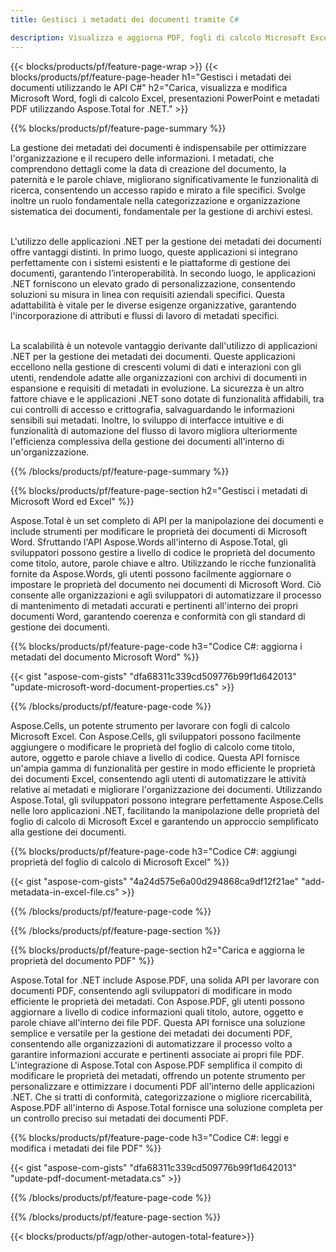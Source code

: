 ```yaml
---
title: Gestisci i metadati dei documenti tramite C# 

description: Visualizza e aggiorna PDF, fogli di calcolo Microsoft Excel, presentazioni PowerPoint e metadati di documenti Word tramite l'applicazione C#.
---
```


{{< blocks/products/pf/feature-page-wrap >}}
{{< blocks/products/pf/feature-page-header h1="Gestisci i metadati dei documenti utilizzando le API C#" h2="Carica, visualizza e modifica Microsoft Word, fogli di calcolo Excel, presentazioni PowerPoint e metadati PDF utilizzando Aspose.Total for .NET." >}}

{{% blocks/products/pf/feature-page-summary %}}

La gestione dei metadati dei documenti è indispensabile per ottimizzare l'organizzazione e il recupero delle informazioni. I metadati, che comprendono dettagli come la data di creazione del documento, la paternità e le parole chiave, migliorano significativamente le funzionalità di ricerca, consentendo un accesso rapido e mirato a file specifici. Svolge inoltre un ruolo fondamentale nella categorizzazione e organizzazione sistematica dei documenti, fondamentale per la gestione di archivi estesi. <br /><br />

L'utilizzo delle applicazioni .NET per la gestione dei metadati dei documenti offre vantaggi distinti. In primo luogo, queste applicazioni si integrano perfettamente con i sistemi esistenti e le piattaforme di gestione dei documenti, garantendo l’interoperabilità. In secondo luogo, le applicazioni .NET forniscono un elevato grado di personalizzazione, consentendo soluzioni su misura in linea con requisiti aziendali specifici. Questa adattabilità è vitale per le diverse esigenze organizzative, garantendo l'incorporazione di attributi e flussi di lavoro di metadati specifici.<br /><br />

La scalabilità è un notevole vantaggio derivante dall'utilizzo di applicazioni .NET per la gestione dei metadati dei documenti. Queste applicazioni eccellono nella gestione di crescenti volumi di dati e interazioni con gli utenti, rendendole adatte alle organizzazioni con archivi di documenti in espansione e requisiti di metadati in evoluzione. La sicurezza è un altro fattore chiave e le applicazioni .NET sono dotate di funzionalità affidabili, tra cui controlli di accesso e crittografia, salvaguardando le informazioni sensibili sui metadati. Inoltre, lo sviluppo di interfacce intuitive e di funzionalità di automazione del flusso di lavoro migliora ulteriormente l'efficienza complessiva della gestione dei documenti all'interno di un'organizzazione.

{{% /blocks/products/pf/feature-page-summary  %}}


{{% blocks/products/pf/feature-page-section  h2="Gestisci i metadati di Microsoft Word ed Excel" %}}

Aspose.Total è un set completo di API per la manipolazione dei documenti e include strumenti per modificare le proprietà dei documenti di Microsoft Word. Sfruttando l'API Aspose.Words all'interno di Aspose.Total, gli sviluppatori possono gestire a livello di codice le proprietà del documento come titolo, autore, parole chiave e altro. Utilizzando le ricche funzionalità fornite da Aspose.Words, gli utenti possono facilmente aggiornare o impostare le proprietà del documento nei documenti di Microsoft Word. Ciò consente alle organizzazioni e agli sviluppatori di automatizzare il processo di mantenimento di metadati accurati e pertinenti all'interno dei propri documenti Word, garantendo coerenza e conformità con gli standard di gestione dei documenti. 

{{% blocks/products/pf/feature-page-code h3="Codice C#: aggiorna i metadati del documento Microsoft Word" %}}

{{< gist "aspose-com-gists" "dfa68311c339cd509776b99f1d642013" "update-microsoft-word-document-properties.cs" >}}

{{% /blocks/products/pf/feature-page-code  %}}

Aspose.Cells, un potente strumento per lavorare con fogli di calcolo Microsoft Excel. Con Aspose.Cells, gli sviluppatori possono facilmente aggiungere o modificare le proprietà del foglio di calcolo come titolo, autore, oggetto e parole chiave a livello di codice. Questa API fornisce un'ampia gamma di funzionalità per gestire in modo efficiente le proprietà dei documenti Excel, consentendo agli utenti di automatizzare le attività relative ai metadati e migliorare l'organizzazione dei documenti. Utilizzando Aspose.Total, gli sviluppatori possono integrare perfettamente Aspose.Cells nelle loro applicazioni .NET, facilitando la manipolazione delle proprietà del foglio di calcolo di Microsoft Excel e garantendo un approccio semplificato alla gestione dei documenti. 

{{% blocks/products/pf/feature-page-code h3="Codice C#: aggiungi proprietà del foglio di calcolo di Microsoft Excel" %}}

{{< gist "aspose-com-gists" "4a24d575e6a00d294868ca9df12f21ae" "add-metadata-in-excel-file.cs" >}}

{{% /blocks/products/pf/feature-page-code  %}}

{{% /blocks/products/pf/feature-page-section %}}


{{% blocks/products/pf/feature-page-section  h2="Carica e aggiorna le proprietà del documento PDF" %}}

Aspose.Total for .NET include Aspose.PDF, una solida API per lavorare con documenti PDF, consentendo agli sviluppatori di modificare in modo efficiente le proprietà dei metadati. Con Aspose.PDF, gli utenti possono aggiornare a livello di codice informazioni quali titolo, autore, oggetto e parole chiave all'interno dei file PDF. Questa API fornisce una soluzione semplice e versatile per la gestione dei metadati dei documenti PDF, consentendo alle organizzazioni di automatizzare il processo volto a garantire informazioni accurate e pertinenti associate ai propri file PDF. L'integrazione di Aspose.Total con Aspose.PDF semplifica il compito di modificare le proprietà dei metadati, offrendo un potente strumento per personalizzare e ottimizzare i documenti PDF all'interno delle applicazioni .NET. Che si tratti di conformità, categorizzazione o migliore ricercabilità, Aspose.PDF all'interno di Aspose.Total fornisce una soluzione completa per un controllo preciso sui metadati dei documenti PDF.

{{% blocks/products/pf/feature-page-code h3="Codice C#: leggi e modifica i metadati dei file PDF" %}}

{{< gist "aspose-com-gists" "dfa68311c339cd509776b99f1d642013" "update-pdf-document-metadata.cs" >}}

{{% /blocks/products/pf/feature-page-code  %}}

{{% /blocks/products/pf/feature-page-section %}}

{{< blocks/products/pf/agp/other-autogen-total-feature>}}